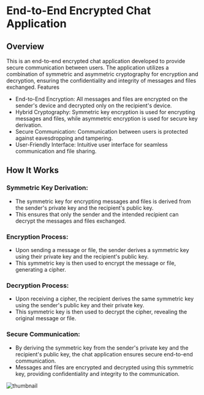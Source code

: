 # End-to-End Encrypted Chat Application

## Overview
This is an end-to-end encrypted chat application developed to provide secure communication between users. The application utilizes a combination of symmetric and asymmetric cryptography for encryption and decryption, ensuring the confidentiality and integrity of messages and files exchanged.
Features

- End-to-End Encryption: All messages and files are encrypted on the sender's device and decrypted only on the recipient's device.
- Hybrid Cryptography: Symmetric key encryption is used for encrypting messages and files, while asymmetric encryption is used for secure key derivation.
- Secure Communication: Communication between users is protected against eavesdropping and tampering.
- User-Friendly Interface: Intuitive user interface for seamless communication and file sharing.

## How It Works
### Symmetric Key Derivation:
- The symmetric key for encrypting messages and files is derived from the sender's private key and the recipient's public key.
- This ensures that only the sender and the intended recipient can decrypt the messages and files exchanged.

### Encryption Process:
- Upon sending a message or file, the sender derives a symmetric key using their private key and the recipient's public key.
- This symmetric key is then used to encrypt the message or file, generating a cipher.

### Decryption Process:
- Upon receiving a cipher, the recipient derives the same symmetric key using the sender's public key and their private key.
- This symmetric key is then used to decrypt the cipher, revealing the original message or file.

### Secure Communication:
- By deriving the symmetric key from the sender's private key and the recipient's public key, the chat application ensures secure end-to-end communication.
- Messages and files are encrypted and decrypted using this symmetric key, providing confidentiality and integrity to the communication.

![thumbnail](https://github.com/MeFaisalAnsari/AnsariChat/assets/84059960/8df00c0f-6bdf-4dbd-8fc1-34f1425b5ec1)
